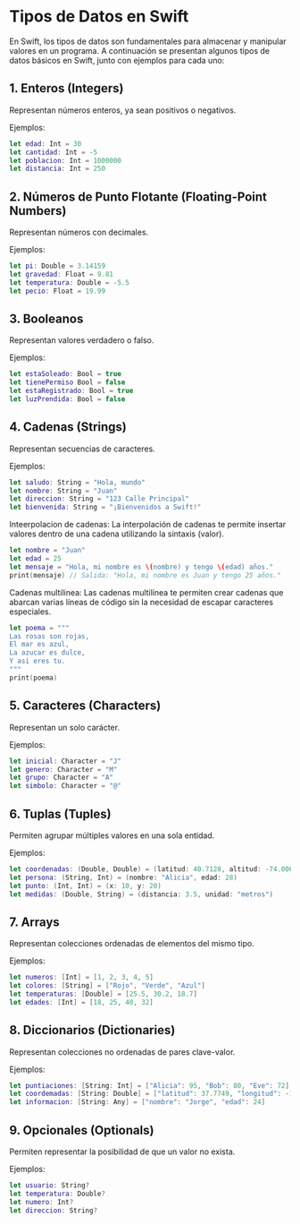 # Tipos de Datos en Swift

En Swift, los tipos de datos son fundamentales para almacenar y manipular valores en un programa. A continuación se presentan algunos tipos de datos básicos en Swift, junto con ejemplos para cada uno:

## 1. Enteros (Integers)

Representan números enteros, ya sean positivos o negativos.

Ejemplos:
```swift
let edad: Int = 30
let cantidad: Int = -5
let poblacion: Int = 1000000
let distancia: Int = 250
```
## 2. Números de Punto Flotante (Floating-Point Numbers)

Representan números con decimales.

Ejemplos:
```swift
let pi: Double = 3.14159
let gravedad: Float = 9.81
let temperatura: Double = -5.5
let pecio: Float = 19.99
```
## 3. Booleanos

Representan valores verdadero o falso.

Ejemplos:
```swift
let estaSoleado: Bool = true
let tienePermiso Bool = false
let estaRegistrado: Bool = true
let luzPrendida: Bool = false
```

## 4. Cadenas (Strings)

Representan secuencias de caracteres.

Ejemplos:
```swift
let saludo: String = "Hola, mundo"
let nombre: String = "Juan"
let direccion: String = "123 Calle Principal"
let bienvenida: String = "¡Bienvenidos a Swift!"
```
Inteerpolacion de cadenas: La interpolación de cadenas te permite insertar valores dentro de una cadena utilizando la sintaxis \(valor).

```swift
let nombre = "Juan"
let edad = 25
let mensaje = "Hola, mi nombre es \(nombre) y tengo \(edad) años."
print(mensaje) // Salida: "Hola, mi nombre es Juan y tengo 25 años."
```
Cadenas multilinea: Las cadenas multilínea te permiten crear cadenas que abarcan varias líneas de código sin la necesidad de escapar caracteres especiales.
```swift
let poema = """
Las rosas son rojas,
El mar es azul,
La azucar es dulce,
Y asi eres tu.
"""
print(poema)
```

## 5. Caracteres (Characters)

Representan un solo carácter.

Ejemplos:
```swift
let inicial: Character = "J"
let genero: Character = "M"
let grupo: Character = "A"
let simbolo: Character = "@"
```
## 6. Tuplas (Tuples)

Permiten agrupar múltiples valores en una sola entidad.

Ejemplos:
```swift
let coordenadas: (Double, Double) = (latitud: 40.7128, altitud: -74.0060)
let persona: (String, Int) = (nombre: "Alicia", edad: 28)
let punto: (Int, Int) = (x: 10, y: 20)
let medidas: (Double, String) = (distancia: 3.5, unidad: "metros")
```
## 7. Arrays

Representan colecciones ordenadas de elementos del mismo tipo.

Ejemplos:
```swift
let numeros: [Int] = [1, 2, 3, 4, 5]
let colores: [String] = ["Rojo", "Verde", "Azul"]
let temperaturas: [Double] = [25.5, 30.2, 18.7]
let edades: [Int] = [18, 25, 40, 32]
```
## 8. Diccionarios (Dictionaries)

Representan colecciones no ordenadas de pares clave-valor.

Ejemplos:
```swift
let puntiaciones: [String: Int] = ["Alicia": 95, "Bob": 80, "Eve": 72]
let coordemadas: [String: Double] = ["latitud": 37.7749, "longitud": -122.4194]
let informacion: [String: Any] = ["nombre": "Jorge", "edad": 24]
```

## 9. Opcionales (Optionals)

Permiten representar la posibilidad de que un valor no exista.

Ejemplos:
```swift
let usuario: String?
let temperatura: Double?
let numero: Int?
let direccion: String?
```
